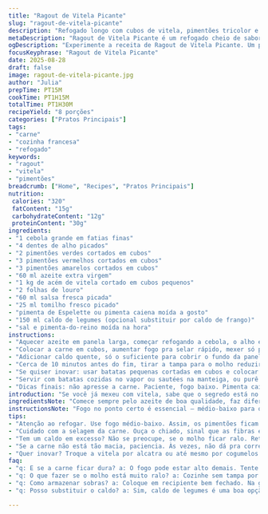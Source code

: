 ```yaml
---
title: "Ragout de Vitela Picante"
slug: "ragout-de-vitela-picante"
description: "Refogado longo com cubos de vitela, pimentões tricolor e um toque de pimenta de Espelette. A carne vai macia, soltando aroma que invade a cozinha. Equilíbrio entre acidez e a picância que esquenta mas não domina. Coxinhas de alho elevam o sabor, enquanto o toque de tomilho fresco e louro quase fazem a pele arrepiar. Pode substituir o veau por alcatra bovina para um toque mais firme, e trocar o caldo de galinha por de legumes para versão vegetariana com cogumelos. Cozinhar na boca: maciez e crocância do pimentão, suculência e calor na medida. Sinal da redução? Quando o molho vira essa calda brilhando no fundo da panela."
metaDescription: "Ragout de Vitela Picante é um refogado cheio de sabor, que combina vitela e pimentões. Ideal para um jantar saboroso e aconchegante."
ogDescription: "Experimente a receita de Ragout de Vitela Picante. Um prato requintado, cheio de aromas que vão fazer sua cozinha brilhar."
focusKeyphrase: "Ragout de Vitela Picante"
date: 2025-08-28
draft: false
image: ragout-de-vitela-picante.jpg
author: "Julia"
prepTime: PT15M
cookTime: PT1H15M
totalTime: PT1H30M
recipeYield: "8 porções"
categories: ["Pratos Principais"]
tags:
- "carne"
- "cozinha francesa"
- "refogado"
keywords:
- "ragout"
- "vitela"
- "pimentões"
breadcrumb: ["Home", "Recipes", "Pratos Principais"]
nutrition: 
 calories: "320"
 fatContent: "15g"
 carbohydrateContent: "12g"
 proteinContent: "30g"
ingredients:
- "1 cebola grande em fatias finas"
- "4 dentes de alho picados"
- "2 pimentões verdes cortados em cubos"
- "3 pimentões vermelhos cortados em cubos"
- "3 pimentões amarelos cortados em cubos"
- "60 ml azeite extra virgem"
- "1 kg de acém de vitela cortado em cubos pequenos"
- "2 folhas de louro"
- "60 ml salsa fresca picada"
- "25 ml tomilho fresco picado"
- "pimenta de Espelette ou pimenta caiena moída a gosto"
- "150 ml caldo de legumes (opcional substituir por caldo de frango)"
- "sal e pimenta-do-reino moída na hora"
instructions:
- "Aquecer azeite em panela larga, começar refogando a cebola, o alho e os pimentões—se não fácil que queime, fogo médio-baixo. A textura aqui tem que ficar macia mas ainda com leve crocância, uns 8-12 minutos até a cebola ficar translúcida e pimentões começarem a dourar nas pontas."
- "Colocar a carne em cubos, aumentar fogo pra selar rápido, mexer só para ‘fechar’ as fibras, não cozinhar até ficar cinza. Jogar louro, salsa, tomilho e a pimenta. Misturar, sentir cheiro subir, isso é sinal do fogo fazendo o trabalho certo."
- "Adicionar caldo quente, só o suficiente para cobrir o fundo da panela—não encharcar a carne. Cobrir e abaixar o fogo. Checar a cada 20 minutos, mexer suavemente para não desmanchar os cubos. Vai demorar até a vitela ficar macia, entre 55 minutos e 1h20 dependendo da panela e da carne."
- "Cerca de 10 minutos antes do fim, tirar a tampa para o molho reduzir, virar tipo calda brilhante na panela. Se quiser mais espesso, deixar evaporar mais uns minutinhos. Prove o sal, ajuste pimenta. Deixe a pimenta na medida para não encobrir o sabor dos pimentões e da carne."
- "Se quiser inovar: usar batatas pequenas cortadas em cubos e colocar junto com os pimentões no começo para fazer uma variação. Também rola substituição por cogumelos em pedaços para versão vegetariana."
- "Servir com batatas cozidas no vapor ou sautées na manteiga, ou purê rústico que segura o caldo todo."
- "Dicas finais: não apresse a carne. Paciente, fogo baixo. Pimenta cai bem se usada com consciência, cuidadinho pra não virar ardência gratuita. Sabor final é a soma do tempo e da atenção no cozimento."
introduction: "Se você já mexeu com vitela, sabe que o segredo está no cozimento cuidadoso. Tropas de sabores entraram nessa panela: o tipo de gordura do azeite, o arco-íris dos pimentões, e a pimenta de Espelette que traz uma personalidade queima-lenta. Prepare-se para um refogado que libera aroma enquanto cozinha, invadindo a casa com um convite para ficar por perto. Cozinhar carne branca pode parecer simples, mas envolve sentir, ouvir o estalo da panela, observar a transformação da cebola. E quem já foi de empolgação demais, sabe que o segredo é a calma, a paciência para deixar o prato falar por si. Se quiser ir além, experimente substituições no caldo, na carne, ou até mesmo na composição dos temperos, mas garanta a textura macia da carne e o caldo que segura tudo, brilhante e encorpado. O resultado? Uma mistura que aconchega e satisfaz."
ingredientsNote: "Comece sempre pelo azeite de boa qualidade, faz diferença no sabor final. Pode trocar os pimentões de cor por versões menos doces, como pimenta dedo-de-moça para dar um toque mais picante natural. A vitela no acém é macia, mas se usar músculo, fica ótimo, só exigirá um pouco mais de cozimento. O tomilho seco pode substituir o fresco, use metade da quantidade. Se não tiver pimenta de Espelette, pimenta calabresa em flocos também entra, cuidado na dose para não roubar a cena. Caldo de legumes caseiro é o ideal, no supermercado prefira os com menos sódio e conservantes. Se quiser evitar carne, cogumelos shitake em cubos fazem um ótimo trabalho junto dos pimentões e tomilho. A gordura do azeite mantém a leveza, evita usar óleos neutros para não mascarar aromas."
instructionsNote: "Fogo no ponto certo é essencial — médio-baixo para os vegetais, para manter crocância e evitar amargar a cebola. Selar a carne é questão de ouvir o som dela ao entrar na panela: aquele chiar que significa que as fibras vão formar a crosta, prende suco. Não fique mexendo demais, o ideal é mexer só para distribuir e evitar que pegajoso. A redução do caldo envolve tirar a tampa para que a água evapore e o molho engrosse natural, conferindo brilho e sabor concentrado. Se jogar o caldo todo de uma vez, a carne pode ‘ferventar’ e endurecer. Agendamento bom para fazer paralelo: enquanto cozinha o ragout, prepara um vinho ou quarto de batatas salteadas. Ajuste as especiarias no fim para não perder aroma. Se sentir que o caldo está pouco, complemente com um pouquinho de água quente, sempre com cuidado. Pegue a confiança que vem com a experiência: uma mão no tempero, outra na panela, olhos atentos aos sinais que só o tempo ensina."
tips:
- "Atenção ao refogar. Use fogo médio-baixo. Assim, os pimentões ficam crocantes, a cebola não amarga. Isso muda tudo. A textura é chave. Se queimar, o sabor já era."
- "Cuidado com a selagem da carne. Ouça o chiado, sinal que as fibras estão se fechando. Não mexa demais. Isso pode desmanchar a carne. A crosta é o que retém o caldo."
- "Tem um caldo em excesso? Não se preocupe, se o molho ficar ralo. Retire a tampa e deixe um pouco mais no fogo. Tem que reduzir! Um molho espesso é o sonho."
- "Se a carne não está tão macia, paciencia. Às vezes, não dá pra correr. Fogo baixo é seu amigo. Uma hora e quinze pode ser o necessário, vai testando."
- "Quer inovar? Troque a vitela por alcatra ou até mesmo por cogumelos. Eles ficam ótimos. E a combinação com os pimentões? Vale a pena experimentar."
faq:
- "q: E se a carne ficar dura? a: O fogo pode estar alto demais. Tente reduzir a temperatura. Cozinhar devagar é crucial. Se não tiver tempo, pode usar pressão."
- "q: O que fazer se o molho está muito ralo? a: Cozinhe sem tampa por mais tempo. Ou adicione um pouco de amido de milho dissolvido em água. Vai engrossar."
- "q: Como armazenar sobras? a: Coloque em recipiente bem fechado. Na geladeira, dura de dois a três dias. Reaqueça no fogo baixo para não secar."
- "q: Posso substituir o caldo? a: Sim, caldo de legumes é uma boa opção. Mas se não tiver, água fervente também ajuda. Não é o ideal, mas dá pra usar."

---
```

